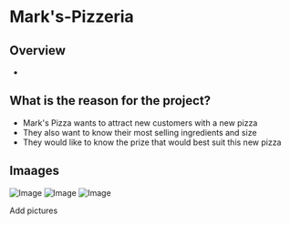 # Mark's-Pizzeria

## Overview
- 

## What is the reason for the project?
- Mark's Pizza wants to attract new customers with a new pizza
- They also want to know their most selling ingredients and size
- They would like to know the prize that would best suit this new pizza

## Imaages
![Image](Datasets/img/Dashboard.PNG)
![Image](Datasets/img/Dashboard.PNG)
![Image](Datasets/img/Dashboard.PNG)


Add pictures
